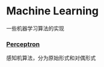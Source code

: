 # Machine Learning

一些机器学习算法的实现

### [Perceptron](https://github.com/yangliu0/MachineLearning/tree/master/Perceptron "Perceptron")

感知机算法，分为原始形式和对偶形式